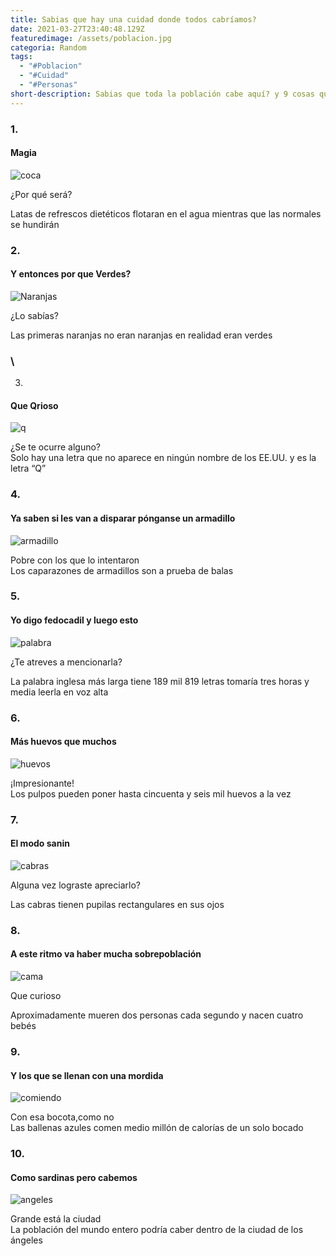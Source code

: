 ```yaml
---
title: Sabias que hay una cuidad donde todos cabríamos?
date: 2021-03-27T23:40:48.129Z
featuredimage: /assets/poblacion.jpg
categoria: Random
tags:
  - "#Poblacion"
  - "#Cuidad"
  - "#Personas"
short-description: Sabias que toda la población cabe aquí? y 9 cosas que no sabias
---
```

### 1.

#### Magia 

![coca ](/assets/coca.jpg "coca ")



¿Por qué será? <br/>

Latas de refrescos dietéticos flotaran en el agua mientras que las normales se hundirán



### 2.

#### Y entonces por que Verdes?

![Naranjas ](/assets/naranjas.jpg "Naranjas ")



¿Lo sabías? <br/>

Las primeras naranjas no eran naranjas en realidad eran verdes

### \
3.

#### Que Qrioso 

![q](/assets/q.png "q")

¿Se te ocurre alguno? <br/>
Solo hay una letra que no aparece en ningún nombre de los EE.UU. y es la letra “Q”



### 4.

#### Ya saben si les van a disparar pónganse un armadillo 

![armadillo](/assets/aramdillo.jpg "armadillo ")

Pobre con los que lo intentaron <br/>
Los caparazones de armadillos son a prueba de balas



### 5.

#### Yo digo fedocadil y luego esto 

![palabra ](/assets/pa.jpg "palabra ")

¿Te atreves a mencionarla? <br/>

La palabra inglesa más larga tiene 189 mil 819 letras tomaría tres horas y media leerla en voz alta



### 6.

#### Más huevos que muchos

![huevos ](/assets/huevis.jpg "huevos ")

¡Impresionante! <br/>
Los pulpos pueden poner hasta cincuenta y seis mil huevos a la vez



### 7.

#### El modo sanin 

![cabras ](/assets/cabras.jpg "cabras")

Alguna vez lograste apreciarlo? <br/>

Las cabras tienen pupilas rectangulares en sus ojos



### 8.

#### A este ritmo va haber mucha sobrepoblación 

![cama](/assets/aaaaa.jpg "cama")

Que curioso <br/>

Aproximadamente mueren dos personas cada segundo y nacen cuatro bebés



### 9.

#### Y los que se llenan con una mordida 

![comiendo ](/assets/comeindo.jpg "comiendo ")

Con esa bocota,como no <br/>
Las ballenas azules comen medio millón de calorías de un solo bocado



### 10.

#### Como sardinas pero cabemos 

![angeles ](/assets/angeles.jpg "angeles ")

Grande está la ciudad <br/>
La población del mundo entero podría caber dentro de la ciudad de los ángeles
